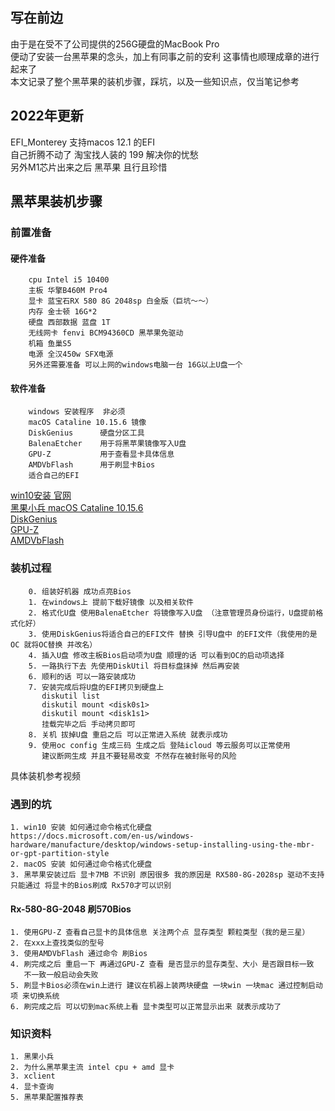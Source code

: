 ## 写在前边
由于是在受不了公司提供的256G硬盘的MacBook Pro   
便动了安装一台黑苹果的念头，加上有同事之前的安利 这事情也顺理成章的进行起来了  
本文记录了整个黑苹果的装机步骤，踩坑，以及一些知识点，仅当笔记参考  

## 2022年更新
EFI_Monterey 支持macos 12.1 的EFI  
自己折腾不动了 淘宝找人装的 199 解决你的忧愁  
另外M1芯片出来之后 黑苹果 且行且珍惜  

## 黑苹果装机步骤
### 前置准备
#### 硬件准备 
        cpu Intel i5 10400
        主板 华擎B460M Pro4
        显卡 蓝宝石RX 580 8G 2048sp 白金版（巨坑～～）
        内存 金士顿 16G*2 
        硬盘 西部数据 蓝盘 1T
        无线网卡 fenvi BCM94360CD 黑苹果免驱动
        机箱 鱼巢S5
        电源 全汉450w SFX电源
        另外还需要准备 可以上网的windows电脑一台 16G以上U盘一个
 

#### 软件准备 
        windows 安装程序  非必须
        macOS Cataline 10.15.6 镜像
        DiskGenius      硬盘分区工具
        BalenaEtcher    用于将黑苹果镜像写入U盘    
        GPU-Z           用于查看显卡具体信息
        AMDVbFlash      用于刷显卡Bios
        适合自己的EFI     

[win10安装 官网](https://www.microsoft.com/zh-hk/software-download/windows10ISO)  
[黑果小兵 macOS Cataline 10.15.6](https://blog.daliansky.net/macOS-Catalina-10.15.6-19G73-Release-version-with-Clover-5119-original-image-Double-EFI-Version-UEFI-and-MBR.html)  
[DiskGenius](https://www.diskgenius.cn/)  
[GPU-Z](https://www.techpowerup.com/gpuz/)  
[AMDVbFlash](https://www.techpowerup.com/download/ati-atiflash/)  


### 装机过程
        0. 组装好机器 成功点亮Bios
        1. 在windows上 提前下载好镜像 以及相关软件
        2. 格式化U盘 使用BalenaEtcher 将镜像写入U盘 （注意管理员身份运行，U盘提前格式化好）
        3. 使用DiskGenius将适合自己的EFI文件 替换 引导U盘中 的EFI文件（我使用的是OC 就将OC替换 并改名）
        4. 插入U盘 修改主板Bios启动项为U盘 顺理的话 可以看到OC的启动项选择
        5. 一路执行下去 先使用DiskUtil 将目标盘抹掉 然后再安装
        6. 顺利的话 可以一路安装成功
        7. 安装完成后将U盘的EFI拷贝到硬盘上
           diskutil list 
           diskutil mount <disk0s1>
           diskutil mount <disk1s1>
           挂载完毕之后 手动拷贝即可
        8. 关机 拔掉U盘 重启之后 可以正常进入系统 就表示成功
        9. 使用oc config 生成三码 生成之后 登陆icloud 等云服务可以正常使用
           建议断网生成 并且不要轻易改变 不然存在被封账号的风险
具体装机参考视频

### 遇到的坑
    1. win10 安装 如何通过命令格式化硬盘
    https://docs.microsoft.com/en-us/windows-hardware/manufacture/desktop/windows-setup-installing-using-the-mbr-or-gpt-partition-style
    2. macOS 安装 如何通过命令格式化硬盘
    3. 黑苹果安装过后 显卡7MB 不识别 原因很多 我的原因是 RX580-8G-2028sp 驱动不支持 
    只能通过 将显卡的Bios刷成 Rx570才可以识别

#### Rx-580-8G-2048 刷570Bios 
    1. 使用GPU-Z 查看自己显卡的具体信息 关注两个点 显存类型 颗粒类型（我的是三星）
    2. 在xxx上查找类似的型号
    3. 使用AMDVbFlash 通过命令 刷Bios 
    4. 刷完成之后 重启一下 再通过GPU-Z 查看 是否显示的显存类型、大小 是否跟目标一致
       不一致一般启动会失败 
    5. 刷显卡Bios必须在win上进行 建议在机器上装两块硬盘 一块win 一块mac 通过控制启动项 来切换系统 
    6. 刷完成之后 可以切到mac系统上看 显卡类型可以正常显示出来 就表示成功了

### 知识资料
    1. 黑果小兵
    2. 为什么黑苹果主流 intel cpu + amd 显卡
    3. xclient 
    4. 显卡查询
    5. 黑苹果配置推荐表





